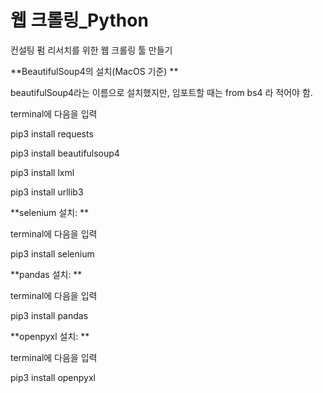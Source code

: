 # 웹 크롤링_Python
컨설팅 펌 리서치를 위한 웹 크롤링 툴 만들기

**BeautifulSoup4의 설치(MacOS 기준)
**

beautifulSoup4라는 이름으로 설치했지만, 임포트할 때는 from bs4 라 적어야 함.

terminal에 다음을 입력

pip3 install requests

pip3 install beautifulsoup4

pip3 install lxml

pip3 install urllib3

**selenium 설치:
**

terminal에 다음을 입력

pip3 install selenium

**pandas 설치:
**

terminal에 다음을 입력

pip3 install pandas

**openpyxl 설치:
**

terminal에 다음을 입력

pip3 install openpyxl

